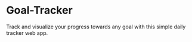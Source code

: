 # Goal-Tracker
Track and visualize your progress towards any goal with this simple daily tracker web app.
